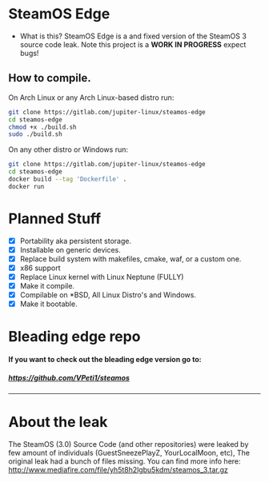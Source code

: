 # SteamOS Edge
- What is this?
SteamOS Edge is a and fixed version of the SteamOS 3 source code leak. Note this project is a **WORK IN PROGRESS** expect bugs!

## How to compile.
On Arch Linux or any Arch Linux-based distro run:
```bash
git clone https://gitlab.com/jupiter-linux/steamos-edge
cd steamos-edge
chmod +x ./build.sh
sudo ./build.sh
```
On any other distro or Windows run:
```bash
git clone https://gitlab.com/jupiter-linux/steamos-edge
cd steamos-edge
docker build --tag 'Dockerfile' .
docker run
```

# Planned Stuff
- [X] Portability aka persistent storage.
- [X] Installable on generic devices.
- [X] Replace build system with makefiles, cmake, waf, or a custom one.
- [X] x86 support 
- [X] Replace Linux kernel with Linux Neptune (FULLY)
- [X] Make it compile.
- [X] Compilable on *BSD, All Linux Distro's and Windows.
- [X] Make it bootable.

# Bleading edge repo
#### If you want to check out the bleading edge version go to:
##### https://github.com/VPeti1/steamos

---
# About the leak
The SteamOS (3.0) Source Code (and other repositories) were leaked by few amount of individuals (GuestSneezePlayZ, YourLocalMoon, etc), The original leak had a bunch of files missing.
You can find more info here: http://www.mediafire.com/file/yh5t8h2lgbu5kdm/steamos_3.tar.gz
